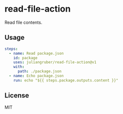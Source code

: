 # read-file-action

Read file contents.

## Usage

```yaml
steps:
  - name: Read package.json
    id: package
    uses: juliangruber/read-file-action@v1
    with:
      path: ./package.json
  - name: Echo package.json
    run: echo "${{ steps.package.outputs.content }}"
```

## License

MIT
